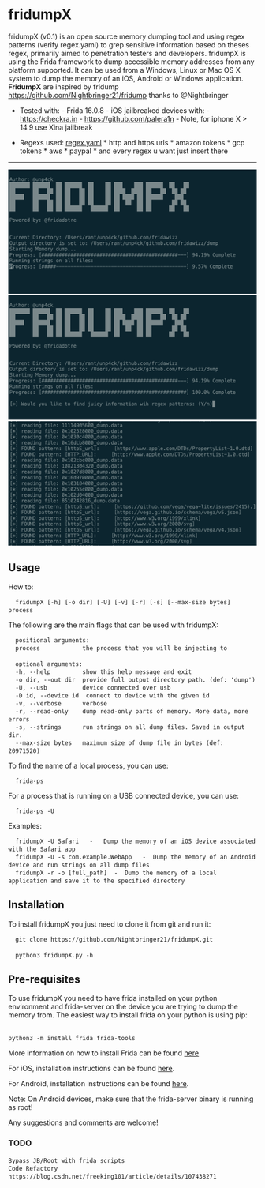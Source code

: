 # fridumpX
fridumpX (v0.1) is an open source memory dumping tool and using regex patterns (verify regex.yaml) to grep sensitive information based on theses regex, primarily aimed to penetration testers and developers. fridumpX is using the Frida framework to dump accessible memory addresses from any platform supported. It can be used from a Windows, Linux or Mac OS X system to dump the memory of an iOS, Android or Windows application. **FridumpX** are inspired by fridump 
https://github.com/Nightbringer21/fridump thanks to @Nightbringer


* Tested with:
      - Frida 16.0.8
      - iOS jailbreaked devices with: 
            - https://checkra.in
            - https://github.com/palera1n
            - Note, for iphone X > 14.9 use Xina jailbreak


* Regexs used:
      [regex.yaml](regex.yaml)
      * http and https urls
      * amazon tokens
      * gcp tokens
      * aws 
      * paypal
      * and every regex u want just insert there

---


![fridumpX.png](fridumpX.png)
![fridumpX.png](fridumpX1.png)
![fridumpX.png](fridumpX2.png)


Usage
---

How to:

      fridumpX [-h] [-o dir] [-U] [-v] [-r] [-s] [--max-size bytes] process

The following are the main flags that can be used with fridumpX:

      positional arguments:
      process            the process that you will be injecting to

      optional arguments:
      -h, --help         show this help message and exit
      -o dir, --out dir  provide full output directory path. (def: 'dump')
      -U, --usb          device connected over usb
      -D id, --device id  connect to device with the given id
      -v, --verbose      verbose
      -r, --read-only    dump read-only parts of memory. More data, more errors
      -s, --strings      run strings on all dump files. Saved in output dir.
      --max-size bytes   maximum size of dump file in bytes (def: 20971520)

To find the name of a local process, you can use:

      frida-ps
For a process that is running on a USB connected device, you can use:

      frida-ps -U

Examples:

      fridumpX -U Safari   -   Dump the memory of an iOS device associated with the Safari app
      fridumpX -U -s com.example.WebApp   -  Dump the memory of an Android device and run strings on all dump files
      fridumpX -r -o [full_path]  -  Dump the memory of a local application and save it to the specified directory
      
Installation
---
To install fridumpX you just need to clone it from git and run it:

      git clone https://github.com/Nightbringer21/fridumpX.git
            
      python3 fridumpX.py -h
            
Pre-requisites
---
To use fridumpX you need to have frida installed on your python environment and frida-server on the device you are trying to dump the memory from.
The easiest way to install frida on your python is using pip:

```

python3 -m install frida frida-tools

```
    
More information on how to install Frida can be found [here](http://www.frida.re/docs/installation/)

For iOS, installation instructions can be found [here](http://www.frida.re/docs/ios/).

For Android, installation instructions can be found [here](http://www.frida.re/docs/android/).

Note: On Android devices, make sure that the frida-server binary is running as root!

Any suggestions and comments are welcome!


### TODO

```
Bypass JB/Root with frida scripts
Code Refactory
https://blog.csdn.net/freeking101/article/details/107438271
```

